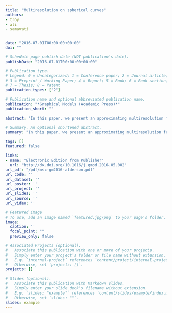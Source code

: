 ```yaml
---
title: "Multiresolution on spherical curves"
authors:
- troy
- ali
- samavati


date: "2016-07-01T00:00:00+00:00"
doi: ""

# Schedule page publish date (NOT publication's date).
publishDate: "2016-07-01T00:00:00+00:00"

# Publication type.
# Legend: 0 = Uncategorized; 1 = Conference paper; 2 = Journal article;
# 3 = Preprint / Working Paper; 4 = Report; 5 = Book; 6 = Book section;
# 7 = Thesis; 8 = Patent
publication_types: ["2"]

# Publication name and optional abbreviated publication name.
publication: "*Graphical Models (Academic Press)*"
publication_short: ""

abstract: "In this paper, we present an approximating multiresolution framework of arbitrary degree for curves on the surface of a sphere. Multiresolution by subdivision and reverse subdivision allows one to decrease and restore the resolution of a curve, and is typically defined by affine combinations of points in Euclidean space. While translating such combinations to spherical space is possible, ensuring perfect reconstruction of the curve remains challenging. Hence, current spherical multiresolution schemes tend to be interpolating or midpoint-interpolating, as achieving perfect reconstruction in these cases is more straightforward. We use a simple geometric construction for a non-interpolating and non-midpoint-interpolating multiresolution scheme on the sphere, which is made up of easily generalized components and based on a modified Lane–Riesenfeld algorithm."

# Summary. An optional shortened abstract.
summary: "In this paper, we present an approximating multiresolution framework of arbitrary degree for curves on the surface of a sphere. Multiresolution by subdivision and reverse subdivision allows one to decrease and restore the resolution of a curve, and is typically defined by affine combinations of points in Euclidean space. While translating such combinations to spherical space is possible, ensuring perfect reconstruction of the curve remains challenging. Hence, current spherical multiresolution sc..."

tags: []
featured: false

links:
- name: "Electronic Edition from Publisher"
  url: "http://dx.doi.org/10.1016/j.gmod.2016.05.002"
url_pdf: "/pdf/msc-gm2016-alderson.pdf"
url_code: ''
url_dataset: ''
url_poster: ''
url_project: ''
url_slides: ''
url_source: ''
url_video: ''

# Featured image
# To use, add an image named `featured.jpg/png` to your page's folder. 
image:
  caption: ''
  focal_point: ""
  preview_only: false

# Associated Projects (optional).
#   Associate this publication with one or more of your projects.
#   Simply enter your project's folder or file name without extension.
#   E.g. `internal-project` references `content/project/internal-project/index.md`.
#   Otherwise, set `projects: []`.
projects: []

# Slides (optional).
#   Associate this publication with Markdown slides.
#   Simply enter your slide deck's filename without extension.
#   E.g. `slides: "example"` references `content/slides/example/index.md`.
#   Otherwise, set `slides: ""`.
slides: example
---
```

